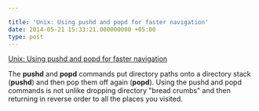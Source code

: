 ```yaml
---

title: 'Unix: Using pushd and popd for faster navigation'
date: 2014-05-21 15:33:21.000000000 +05:00
type: post
---
```

<p><a href="http://www.itworld.com/operating-systems/405298/unix-using-pushd-and-popd-faster-navigation">Unix: Using pushd and popd for faster navigation</a></p>
<p>The <strong>pushd</strong> and <strong>popd</strong> commands put directory paths onto a directory stack (<strong>pushd</strong>) and then pop them off again (<strong>popd</strong>). Using the pushd and popd commands is not unlike dropping directory "bread crumbs" and then returning in reverse order to all the places you visited.</p>
